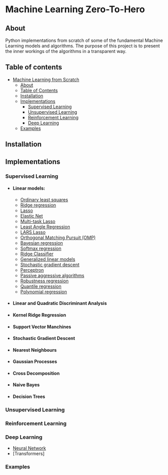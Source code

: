 # Machine Learning Zero-To-Hero

## About
Python implementations from scratch of some of the fundamental Machine Learning models and algorithms. 
The purpose of this project is to present the inner workings of the algorithms in a transparent way. 

## Table of contents
- [Machine Learning from Scratch](#machine-learning-from-scratch)
  - [About](#about)
  - [Table of Contents](#table-of-contents)
  - [Installation](#installation)
  - [Implementations](#implementations)
    - [Supervised Learning](#supervised-learning)
    - [Unsupervised Learning](#unsupervised-learning)
    - [Reinforcement Learning](#reinforcement-learning)
    - [Deep Learning](#deep-learning)
  - [Examples](#examples)

## Installation

## Implementations
### Supervised Learning
- #### Linear models:
  - [Ordinary least squares](supervised_learning/linear_models/regression)
  - [Ridge regression](supervised_learning/linear_models/regression.py)
  - [Lasso](supervised_learning/linear_models/regression.py)
  - [Elastic Net](supervised_learning/linear_models/regression.py)
  - [Multi-task Lasso]()
  - [Least Angle Regression]()
  - [LARS Lasso]()
  - [Orthogonal Matching Pursuit (OMP)]()
  - [Bayesian regression]()
  - [Softmax regression](supervised_learning/linear_models/regression.py)
  - [Ridge Classifier](supervised_learning/linear_models/linear_classifiers.py)
  - [Generalized linear models]()
  - [Stochastic gradient descent]()
  - [Perceptron](supervised_learning/linear_models/perceptron.py)
  - [Passive aggressive algorithms]()
  - [Robustness regression]()
  - [Quantile regression]()
  - [Polynomial regression](supervised_learning/linear_models/regression.py)

- #### Linear and Quadratic Discriminant Analysis
- #### Kernel Ridge Regression
- #### Support Vector Manchines
- #### Stochastic Gradient Descent
- #### Nearest Neighbours
- #### Gaussian Processes
- #### Cross Decomposition
- #### Naive Bayes
- #### Decision Trees

[//]: # (- [Decision Forest]&#40;supervised_learning/decision_forest.py&#41;)

[//]: # (- [Decision Tree]&#40;supervised_learning/decision_tree.py&#41;)

[//]: # (- [Density Forest]&#40;supervised_learning/density_forest.py&#41;)

[//]: # (- [Density Tree]&#40;supervised_learning/density_tree.py&#41;)

[//]: # (- [Elastic Net]&#40;supervised_learning/linear_models/regression.py&#41;)

[//]: # (- [Fisher Linear Discriminant]&#40;supervised_learning/fisher_linear_discriminant.py&#41;)

[//]: # (- [Generative Classifier &#40;by Density Tree&#41;]&#40;supervised_learning/generative_classifier.py&#41;)

[//]: # (- [K Nearest Neighbors]&#40;supervised_learning/k_nearest_neighbors.py&#41;)

[//]: # (- [Linear Discriminant Analysis]&#40;supervised_learning/linear_discriminant_analysis.py&#41;)

[//]: # (- [Multilayer Perceptron]&#40;supervised_learning/multilayer_perceptron.py&#41;)

[//]: # (- [Naive Bayes]&#40;supervised_learning/naive_bayes.py&#41;)

[//]: # (- [Polynomial Regression]&#40;supervised_learning/linear_models/regression.py&#41;)

[//]: # (- [Quadratic Discriminant Analysis]&#40;supervised_learning/quadratic_discriminant_analysis.py&#41;)

[//]: # (- [Regression Tree]&#40;supervised_learning/regression_tree.py&#41;)

### Unsupervised Learning

### Reinforcement Learning

### Deep Learning

- [Neural Network](deep_learning/neural_network.py)
- [Transformers]

[//]: # (- [Layers]&#40;deep_learning/layers.py&#41;)

[//]: # (  - Activation Layer)

[//]: # (  - Average Pooling Layer)

[//]: # (  - Constant Padding Layer)

[//]: # (  - Convolutional Layer)

[//]: # (  - Dropout Layer)

[//]: # (  - Fully-Connected &#40;Dense&#41; Layer)

[//]: # (  - Max Pooling Layer)

[//]: # (  - Zero Padding Layer)

### Examples



